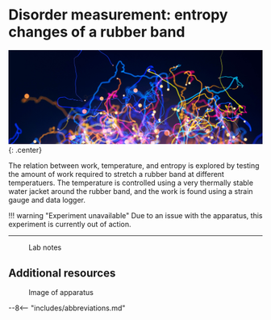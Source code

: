 # Disorder measurement: entropy changes of a rubber band

![](entropy/header.jpg){: .center}

The relation between work, temperature, and entropy is explored by testing the amount of work required to stretch a rubber band at different temperatuers. The temperature is controlled using a very thermally stable water jacket around the rubber band, and the work is found using a strain gauge and data logger.

!!! warning "Experiment unavailable"
    Due to an issue with the apparatus, this experiment is currently out of action.

---

<figure markdown>
<a href = 'Legacy\Entropy_notes.pdf'> <i class="fas fa-file-pdf fa-3x"></i> </a>
    <figcaption>Lab notes
    </figcaption>
</figure>

## Additional resources

<figure markdown>
<a href = 'Legacy\Entropy_image.pdf'> <i class="fas fa-image fa-3x"></i> </a>
    <figcaption>Image of apparatus
    </figcaption>
</figure>


--8<-- "includes/abbreviations.md"
